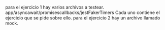 para el ejercicio 1 hay varios archivos a testear.
app/asyncawait/promisescallbacks/jestFakerTimers Cada uno contiene el ejercicio que se pide sobre ello.
para el ejercicio 2 hay un archivo llamado mock.
